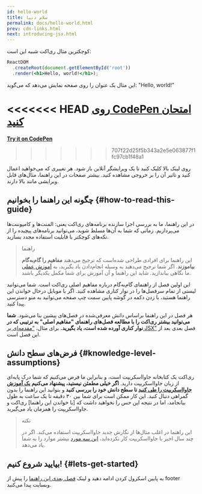 ```yaml
---
id: hello-world
title: سلام دنیا
permalink: docs/hello-world.html
prev: cdn-links.html
next: introducing-jsx.html
---
```


کوچکترین مثال ری‌اکت شبیه این است:

```jsx
ReactDOM
  .createRoot(document.getElementById('root'))
  .render(<h1>Hello, world!</h1>);
```

این مثال یک عنوان را روی صفحه نمایش می‌دهد که می‌گوید: "Hello, world!"

<<<<<<< HEAD
**[روی CodePen امتحان کنید](codepen://hello-world)**
=======
**[Try it on CodePen](https://codepen.io/gaearon/pen/rrpgNB?editors=1010)**
>>>>>>> 707f22d25f5b343a2e5e063877f1fc97cb1f48a1

روی لینک بالا کلیک کنید تا یک ویرایشگر آنلاین باز شود. هر تغییری که می‌خواهید اعمال کنید و تاثیر آن را بر خروجی مشاهده کنید. بیشتر صفحات در این راهنما، مثال‌های قابل ویرایشی مانند بالا دارند.


## چگونه این راهنما را بخوانیم {#how-to-read-this-guide}

در این راهنما، ما به بررسی اجزا سازنده برنامه‌های ری‌اکت یعنی: المنت‌ها و کامپوننت‌ها می‌پردازیم. زمانی که شما به آن‌ها مسلط شوید، می‌توانید برنامه‌های پیچیده را از تکه‌های کوچکتر با قابلیت استفاده مجدد بسازید.

>راهنما
>
>این راهنما برای افرادی طراحی شده‌است که ترجیح می‌دهند **مفاهیم را گام‌به‌گام بیاموزند**. اگر شما ترجیح می‌دهید به وسیله انجام‌دادن یاد بگیرید، به [آموزش عملی](/tutorial/tutorial.html) ما نگاهی بیاندازید. شاید این راهنما و آن آموزش برای شما مکمل یکدیگر باشند.

این اولین فصل از راهنمای گام‌به‌گام درباره مفاهیم اصلی ری‌اکت است. شما می‌توانید لیستی از تمام سرفصل‌ها را در نوار کناری مشاهده‌ کنید. اگر با موبایل درحال خواندن این راهنما هستید، با زدن دکمه در گوشه پایین سمت چپ صفحه می‌توانید به منو دسترسی پیدا کنید.

هر فصل در این راهنما براساس دانش معرفی‌شده در فصل‌های پیشین بنا می‌شود. **شما می‌توانید بیشتر ری‌اکت را با مطالعه فصل‌های راهنمای "مفاهیم اصلی" به ترتیبی که در نوار کناری آورده‌‌ شده است، یاد بگیرید.** برای مثال، [“مقدمه‌ای بر JSX”](/docs/introducing-jsx.html) فصل بعدی بعد از این فصل است.

## فرض‌های سطح دانش {#knowledge-level-assumptions}

ری‌اکت یک کتابخانه جاوااسکریپت است، و بنابراین ما فرض می‌کنیم که شما درک پایه‌ای از زبان جاوااسکریپت دارید. **اگر خیلی مطمئن نیستید، پیشنهاد می‌کنیم [یک آموزش جاوااسکریپت را طی کنید](https://developer.mozilla.org/en-US/docs/Web/JavaScript/A_re-introduction_to_JavaScript) تا سطح دانش خود را بررسی کنید** و بتوانید این راهنما را بدون گمراهی دنبال کنید. این کار ممکن است برای شما بین ۳۰ دقیقه تا یک ساعت به طول بیانجامد، اما در نتیجه این حس را نخواهید داشت که [با خواندن این راهنما] ری‌اکت و جاوااسکریپت را همزمان یاد می‌گیرید.

>نکته
>
>این راهنما در اغلب مثال‌ها از نگارش جدید جاوااسکریپت استفاده می‌کند. اگر در چند سال اخیر با جاوااسکریپت کار نکرده‌اید، [این سه مورد](https://gist.github.com/gaearon/683e676101005de0add59e8bb345340c) بیشتر موارد را به شما یاد می‌دهد.


## بیایید شروع کنیم! {#lets-get-started}

به پایین اسکرول کردن ادامه دهید و لینک [فصل بعدی این راهنما](/docs/introducing-jsx.html) را پیش از footer وبسایت پیدا می‌کنید.


